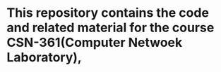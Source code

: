 # This repository contains the code and related material for the course CSN-361(Computer Netwoek Laboratory),
